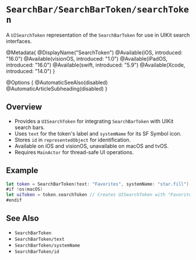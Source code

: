 # ``SearchBar/SearchBarToken/searchToken``

A `UISearchToken` representation of the `SearchBarToken` for use in UIKit search interfaces.

@Metadata{
    @DisplayName("SearchToken")
    @Available(iOS, introduced: "16.0")
    @Available(visionOS, introduced: "1.0")
    @Available(iPadOS, introduced: "16.0")
    @Available(swift, introduced: "5.9")
    @Available(Xcode, introduced: "14.0")
}

@Options {
    @AutomaticSeeAlso(disabled)
    @AutomaticArticleSubheading(disabled)
}

## Overview

- Provides a `UISearchToken` for integrating `SearchBarToken` with UIKit search bars.
- Uses `text` for the token's label and `systemName` for its SF Symbol icon.
- Stores `id` in `representedObject` for identification.
- Available on iOS and visionOS, unavailable on macOS and tvOS.
- Requires `MainActor` for thread-safe UI operations.

## Example

```swift
let token = SearchBarToken(text: "Favorites", systemName: "star.fill")
#if !os(macOS)
let uiToken = token.searchToken // Creates UISearchToken with "Favorites" and star icon
#endif
```

## See Also

- ``SearchBarToken``
- ``SearchBarToken/text``
- ``SearchBarToken/systemName``
- ``SearchBarToken/id``
